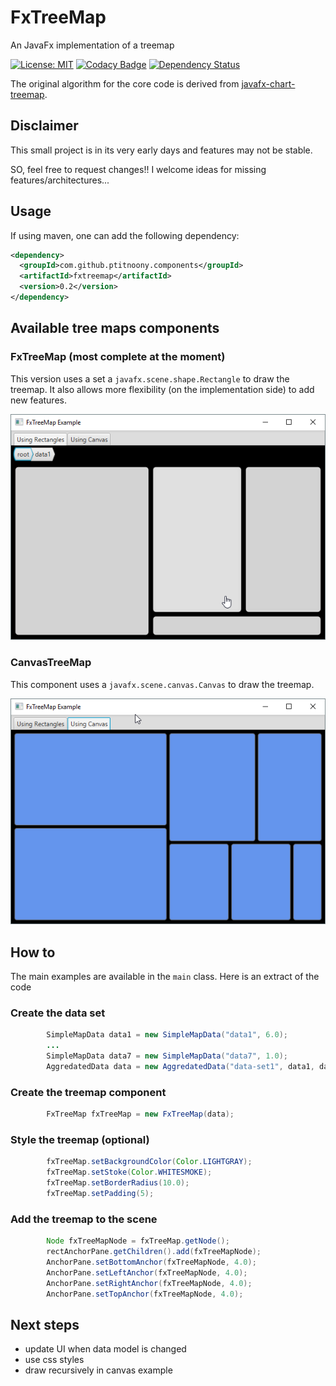 # FxTreeMap
An JavaFx implementation of a treemap

[![License: MIT](https://img.shields.io/badge/License-MIT-yellow.svg)](https://opensource.org/licenses/MIT) 
[![Codacy Badge](https://api.codacy.com/project/badge/Grade/627c82e4b6ed40fa9b5b78d7ea98f4f4)](https://www.codacy.com/app/PtitNoony/FxTreeMap?utm_source=github.com&amp;utm_medium=referral&amp;utm_content=PtitNoony/FxTreeMap&amp;utm_campaign=Badge_Grade)
[![Dependency Status](https://www.versioneye.com/user/projects/597d42850fb24f005e87c771/badge.svg?style=flat-square)](https://www.versioneye.com/user/projects/597d42850fb24f005e87c771)

The original algorithm for the core code is derived from [javafx-chart-treemap](https://github.com/tasubo/javafx-chart-treemap).

## Disclaimer

This small project is in its very early days and features may not be stable.

SO, feel free to request changes!!
I welcome ideas for missing features/architectures...

## Usage

If using maven, one can add the following dependency:

```xml
<dependency>
  <groupId>com.github.ptitnoony.components</groupId>
  <artifactId>fxtreemap</artifactId>
  <version>0.2</version>
</dependency>
```

## Available tree maps components

### FxTreeMap (most complete at the moment)

This version uses a set a `javafx.scene.shape.Rectangle` to draw the treemap.
It also allows more flexibility (on the implementation side) to add new features.

![Alt text](/src/main/resources/readme/FxTreeMap_Example.png?raw=true "FxTreeMap")

### CanvasTreeMap

This component uses a `javafx.scene.canvas.Canvas` to draw the treemap.

![Alt text](/src/main/resources/readme/FxTreeMap_Example_canvas.png?raw=true "CanvasTreeMap")

## How to

The main examples are available in the `main` class. Here is an extract of the code

### Create the data set

```java
        SimpleMapData data1 = new SimpleMapData("data1", 6.0);
        ...
        SimpleMapData data7 = new SimpleMapData("data7", 1.0);
        AggredatedData data = new AggredatedData("data-set1", data1, data2, data3, data4, data5, data6, data7);
``` 

### Create the treemap component

```java
        FxTreeMap fxTreeMap = new FxTreeMap(data);
```

### Style the treemap (optional)
```java
        fxTreeMap.setBackgroundColor(Color.LIGHTGRAY);
        fxTreeMap.setStoke(Color.WHITESMOKE);
        fxTreeMap.setBorderRadius(10.0);
        fxTreeMap.setPadding(5);
```

### Add the treemap to the scene

```java
        Node fxTreeMapNode = fxTreeMap.getNode();
        rectAnchorPane.getChildren().add(fxTreeMapNode);
        AnchorPane.setBottomAnchor(fxTreeMapNode, 4.0);
        AnchorPane.setLeftAnchor(fxTreeMapNode, 4.0);
        AnchorPane.setRightAnchor(fxTreeMapNode, 4.0);
        AnchorPane.setTopAnchor(fxTreeMapNode, 4.0);
```


## Next steps

- update UI when data model is changed
- use css styles
- draw recursively in canvas example
